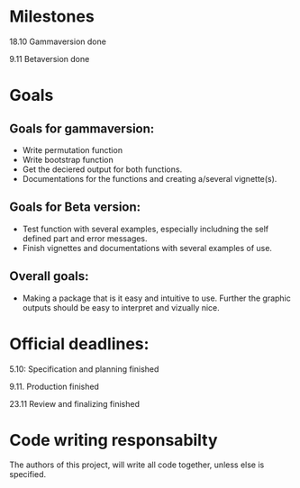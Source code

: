 
# Milestones 
18.10 Gammaversion done

9.11 Betaversion done

# Goals
## Goals for gammaversion: 
  - Write permutation function
  - Write bootstrap function
  - Get the deciered output for both functions. 
  - Documentations for the functions and creating a/several vignette(s). 


## Goals for Beta version: 
  - Test function with several examples, especially includning the self defined part and error messages. 
  - Finish vignettes and documentations with several examples of use. 

## Overall goals: 
  - Making a package that is it easy and intuitive to use. Further the graphic outputs should be easy to interpret and vizually nice. 

# Official deadlines: 

5.10: Specification and planning finished

9.11. Production finished

23.11 Review and finalizing finished

# Code writing responsabilty
The authors of this project, will write all code together, unless else is specified. 
